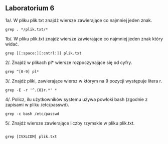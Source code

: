 Laboratorium 6
--
1a/. W pliku plik.txt znajdź wiersze zawierające co najmniej jeden znak.
```
grep . */plik.txt/*
```
1b/. W pliku plik.txt znajdź wiersze zawierające co najmniej jeden znak który widać.
```
grep [[:space:][:cntrl:]] plik.txt
```

2/. Znajdź w plikach pl* wiersze rozpoczynające się od cyfry.
```
grep ^[0-9] pl*
```
3/. Znajdź pliki, zawierające wiersz w którym na 9 pozycji występuje litera r.

```
grep -E -r '^.{8}r.*' *
```

4/. Policz, ilu użytkowników systemu używa powłoki bash (zgodnie z zapisami w pliku /etc/passwd).
```
grep -c bash /etc/passwd
```
5/. Znajdź wiersze zawierające liczby rzymskie w pliku plik.txt.
```

grep [IVXLCDM] plik.txt
```
